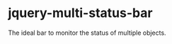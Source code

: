 jquery-multi-status-bar
=======================

The ideal bar to monitor the status of multiple objects.
